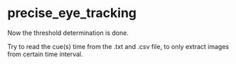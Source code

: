 # precise_eye_tracking

Now the threshold determination is done.

Try to read the cue(s) time from the .txt and .csv file, to only extract images from certain time interval.


                     
